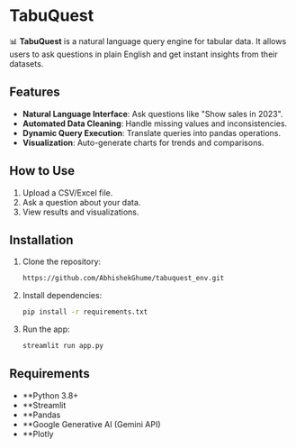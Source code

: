 # TabuQuest

📊 **TabuQuest** is a natural language query engine for tabular data. It allows users to ask questions in plain English and get instant insights from their datasets.

## Features
- **Natural Language Interface**: Ask questions like "Show sales in 2023".
- **Automated Data Cleaning**: Handle missing values and inconsistencies.
- **Dynamic Query Execution**: Translate queries into pandas operations.
- **Visualization**: Auto-generate charts for trends and comparisons.

## How to Use
1. Upload a CSV/Excel file.
2. Ask a question about your data.
3. View results and visualizations.

## Installation
1. Clone the repository:
   ```bash
   https://github.com/AbhishekGhume/tabuquest_env.git

2. Install dependencies:
   ```bash
   pip install -r requirements.txt

3. Run the app:
   ```bash
   streamlit run app.py

## Requirements
- **Python 3.8+
- **Streamlit
- **Pandas
- **Google Generative AI (Gemini API)
- **Plotly
